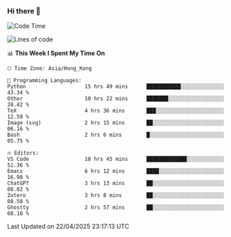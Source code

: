 ### Hi there 👋

<!--
**nicehiro/nicehiro** is a ✨ _special_ ✨ repository because its `README.md` (this file) appears on your GitHub profile.

Here are some ideas to get you started:

- 🔭 I’m currently working on ...
- 🌱 I’m currently learning ...
- 👯 I’m looking to collaborate on ...
- 🤔 I’m looking for help with ...
- 💬 Ask me about ...
- 📫 How to reach me: ...
- 😄 Pronouns: ...
- ⚡ Fun fact: ...
-->

<!--START_SECTION:waka-->
![Code Time](http://img.shields.io/badge/Code%20Time-565%20hrs%2039%20mins-blue)

![Lines of code](https://img.shields.io/badge/From%20Hello%20World%20I%27ve%20Written-1.7%20million%20lines%20of%20code-blue)

📊 **This Week I Spent My Time On** 

```text
🕑︎ Time Zone: Asia/Hong_Kong

💬 Programming Languages: 
Python                   15 hrs 49 mins      ███████████░░░░░░░░░░░░░░   43.34 % 
Other                    10 hrs 22 mins      ███████░░░░░░░░░░░░░░░░░░   28.42 % 
TeX                      4 hrs 36 mins       ███░░░░░░░░░░░░░░░░░░░░░░   12.59 % 
Image (svg)              2 hrs 15 mins       ██░░░░░░░░░░░░░░░░░░░░░░░   06.16 % 
Bash                     2 hrs 6 mins        █░░░░░░░░░░░░░░░░░░░░░░░░   05.75 % 

🔥 Editors: 
VS Code                  18 hrs 45 mins      █████████████░░░░░░░░░░░░   51.36 % 
Emacs                    6 hrs 12 mins       ████░░░░░░░░░░░░░░░░░░░░░   16.98 % 
ChatGPT                  3 hrs 13 mins       ██░░░░░░░░░░░░░░░░░░░░░░░   08.82 % 
Zotero                   3 hrs 8 mins        ██░░░░░░░░░░░░░░░░░░░░░░░   08.58 % 
Ghostty                  2 hrs 57 mins       ██░░░░░░░░░░░░░░░░░░░░░░░   08.10 % 
```


 Last Updated on 22/04/2025 23:17:13 UTC
<!--END_SECTION:waka-->
